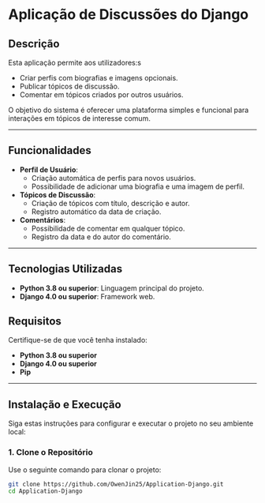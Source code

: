 # Aplicação de Discussões do Django

## Descrição

Esta aplicação permite aos utilizadores:s
- Criar perfis com biografias e imagens opcionais.
- Publicar tópicos de discussão.
- Comentar em tópicos criados por outros usuários.

O objetivo do sistema é oferecer uma plataforma simples e funcional para interações em tópicos de interesse comum.

---

## Funcionalidades

- **Perfil de Usuário**:
  - Criação automática de perfis para novos usuários.
  - Possibilidade de adicionar uma biografia e uma imagem de perfil.
- **Tópicos de Discussão**:
  - Criação de tópicos com título, descrição e autor.
  - Registro automático da data de criação.
- **Comentários**:
  - Possibilidade de comentar em qualquer tópico.
  - Registro da data e do autor do comentário.

---
## Tecnologias Utilizadas

- **Python 3.8 ou superior**: Linguagem principal do projeto.
- **Django 4.0 ou superior**: Framework web.

## Requisitos

Certifique-se de que você tenha instalado:
- **Python 3.8 ou superior**
- **Django 4.0 ou superior**
- **Pip** 

---

## Instalação e Execução

Siga estas instruções para configurar e executar o projeto no seu ambiente local:

### **1. Clone o Repositório**
Use o seguinte comando para clonar o projeto:
```bash
git clone https://github.com/OwenJin25/Application-Django.git
cd Application-Django
